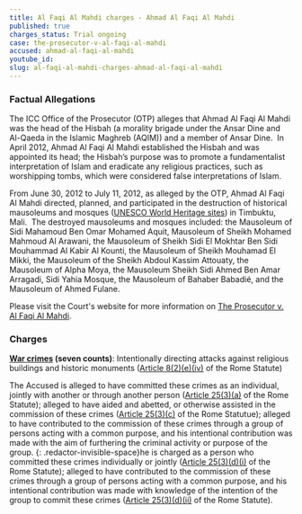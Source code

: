 ```yaml
---
title: Al Faqi Al Mahdi charges - Ahmad Al Faqi Al Mahdi
published: true
charges_status: Trial ongoing
case: the-prosecutor-v-al-faqi-al-mahdi
accused: ahmad-al-faqi-al-mahdi
youtube_id:
slug: al-faqi-al-mahdi-charges-ahmad-al-faqi-al-mahdi
---
```



### Factual Allegations

The ICC Office of the Prosecutor (OTP) alleges that Ahmad Al Faqi Al Mahdi was the head of the Hisbah (a morality brigade under the Ansar Dine and Al-Qaeda in the Islamic Maghreb (AQIM)) and a member of Ansar Dine.&nbsp; In April 2012, Ahmad Al Faqi Al Mahdi established the Hisbah and was appointed its head; the Hisbah’s purpose was to promote a fundamentalist interpretation of Islam and eradicate any religious practices, such as worshipping tombs, which were considered false interpretations of Islam.&nbsp;

From June 30, 2012 to July 11, 2012, as alleged by the OTP, Ahmad Al Faqi Al Mahdi directed, planned, and participated in the destruction of historical mausoleums and mosques ([UNESCO World Heritage sites](http://whc.unesco.org/en/list/119)) in Timbuktu, Mali.&nbsp; The destroyed mausoleums and mosques included: the Mausoleum of Sidi Mahamoud Ben Omar Mohamed Aquit, Mausoleum of Sheikh Mohamed Mahmoud Al Arawani, the Mausoleum of Sheikh Sidi El Mokhtar Ben Sidi Mouhammad Al Kabir Al Kounti, the Mausoleum of Sheikh Mouhamad El Mikki, the Mausoleum of the Sheikh Abdoul Kassim Attouaty, the Mausoleum of Alpha Moya, the Mausoleum Sheikh Sidi Ahmed Ben Amar Arragadi, Sidi Yahia Mosque, the Mausoleum of Bahaber Babadi&eacute;, and the Mausoleum of Ahmed Fulane.

​Please visit the Court's website for more information on [The Prosecutor v. Al Faqi Al Mahdi](https://www.icc-cpi.int/mali/al-mahdi).

### Charges

**[War crimes](http://www.casematrixnetwork.org/case-m/klamberg-commentary/rome-statute/#c1172) (seven counts)**: Intentionally directing attacks against religious buildings and historic monuments ([Article 8(2)(e)(iv)](http://www.casematrixnetwork.org/cmn-knowledge-hub/klamberg-commentary/elements-of-crime/#c2370) of the Rome Statute)

The Accused is alleged to have committed these crimes as an individual, jointly with another or through another person ([Article 25(3)(a)](http://www.casematrixnetwork.org/case-m/klamberg-commentary/rome-statute/#c1198) of the Rome Statute); alleged to have aided and abetted, or otherwise assisted in the commission of these crimes ([Article 25(3)(c)](http://www.casematrixnetwork.org/case-m/klamberg-commentary/rome-statute/#c1198) of the Rome Statutue); alleged to have contributed to the commission of these crimes through a group of persons acting with a common purpose, and his intentional contribution was made with the aim of furthering the criminal activity or purpose of the group. {: .redactor-invisible-space}he is charged as a person who committed these crimes individually or jointly ([Article 25(3)(d)(i)](http://www.casematrixnetwork.org/case-m/klamberg-commentary/rome-statute/#c1198) of the Rome Statute); alleged to have contributed to the commission of these crimes through a group of persons acting with a common purpose, and his intentional contribution was made with knowledge of the intention of the group to commit these crimes ([Article 25(3)(d)(ii)](http://www.casematrixnetwork.org/case-m/klamberg-commentary/rome-statute/#c1198) of the Rome Statute).